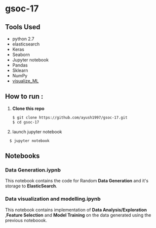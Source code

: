 # gsoc-17

## Tools Used

* python 2.7
* elasticsearch
* Keras
* Seaborn
* Jupyter notebook
* Pandas
* Sklearn
* NumPy
* [visualize_ML](https://github.com/ayush1997/visualize_ML)

## How to run :

1. **Clone this repo**

      ```sh
      $ git clone https://github.com/ayush1997/gsoc-17.git
      $ cd gsoc-17
      ```
2. launch jupyter notebook
```
  $ jupyter notebook
  ```

## Notebooks

### Data Generation.iypnb

  This notebook contains the code for Random **Data Generation** and it's storage to **ElasticSearch**.
  
### Data visualization and modelling.ipynb

  This notebook contains implementation of **Data Analysis/Exploration** ,**Feature Selection** and **Model Training** on the data generated using the previous noteboook.

